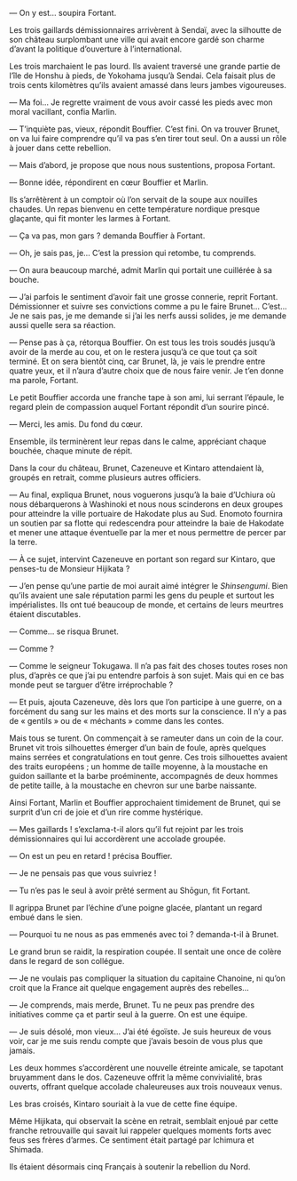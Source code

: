 — On y est… soupira Fortant.

Les trois gaillards démissionnaires arrivèrent à Sendaï, avec la silhoutte de
son château surplombant une ville qui avait encore gardé son charme d’avant la
politique d’ouverture à l’international.

Les trois marchaient le pas lourd. Ils avaient traversé une grande partie de
l’île de Honshu à pieds, de Yokohama jusqu’à Sendai. Cela faisait plus de
trois cents kilomètres qu’ils avaient amassé dans leurs jambes vigoureuses.

— Ma foi… Je regrette vraiment de vous avoir cassé les pieds avec mon moral
vacillant, confia Marlin.

— T’inquiète pas, vieux, répondit Bouffier. C’est fini. On va trouver Brunet,
on va lui faire comprendre qu’il va pas s’en tirer tout seul. On a aussi un
rôle à jouer dans cette rebellion.

— Mais d’abord, je propose que nous nous sustentions, proposa Fortant.

— Bonne idée, répondirent en cœur Bouffier et Marlin.

Ils s’arrêtèrent à un comptoir où l’on servait de la soupe aux nouilles
chaudes. Un repas bienvenu en cette température nordique presque glaçante, qui
fit monter les larmes à Fortant.

— Ça va pas, mon gars ? demanda Bouffier à Fortant.

— Oh, je sais pas, je… C’est la pression qui retombe, tu comprends.

— On aura beaucoup marché, admit Marlin qui portait une cuillérée à sa bouche.

— J’ai parfois le sentiment d’avoir fait une grosse connerie, reprit Fortant.
Démissionner et suivre ses convictions comme a pu le faire Brunet… C’est… Je ne
sais pas, je me demande si j’ai les nerfs aussi solides, je me demande aussi
quelle sera sa réaction.

— Pense pas à ça, rétorqua Bouffier. On est tous les trois soudés jusqu’à avoir
de la merde au cou, et on le restera jusqu’à ce que tout ça soit terminé. Et on
sera bientôt cinq, car Brunet, là, je vais le prendre entre quatre yeux, et il
n’aura d’autre choix que de nous faire venir. Je t’en donne ma parole, Fortant.

Le petit Bouffier accorda une franche tape à son ami, lui serrant l’épaule,
le regard plein de compassion auquel Fortant répondit d’un sourire pincé.

— Merci, les amis. Du fond du cœur.

Ensemble, ils terminèrent leur repas dans le calme, appréciant chaque bouchée,
chaque minute de répit.

Dans la cour du château, Brunet, Cazeneuve et Kintaro attendaient là, groupés
en retrait, comme plusieurs autres officiers.

— Au final, expliqua Brunet, nous voguerons jusqu’à la baie d’Uchiura où nous
débarquerons à Washinoki et nous nous scinderons en deux groupes pour atteindre
la ville portuaire de Hakodate plus au Sud. Enomoto fournira un soutien par
sa flotte qui redescendra pour atteindre la baie de Hakodate et mener une
attaque éventuelle par la mer et nous permettre de percer par la terre.

— À ce sujet, intervint Cazeneuve en portant son regard sur Kintaro, que
penses-tu de Monsieur Hijikata ?

— J’en pense qu’une partie de moi aurait aimé intégrer le *Shinsengumi*. Bien
qu’ils avaient une sale réputation parmi les gens du peuple et surtout les
impérialistes. Ils ont tué beaucoup de monde, et certains de leurs meurtres
étaient discutables.

— Comme… se risqua Brunet.

— Comme ?

— Comme le seigneur Tokugawa. Il n’a pas fait des choses toutes roses non plus,
d’après ce que j’ai pu entendre parfois à son sujet. Mais qui en ce bas monde
peut se targuer d’être irréprochable ?

— Et puis, ajouta Cazeneuve, dès lors que l’on participe à une guerre, on a
forcément du sang sur les mains et des morts sur la conscience. Il n’y a pas
de « gentils » ou de « méchants » comme dans les contes.

Mais tous se turent. On commençait à se rameuter dans un coin de la cour.
Brunet vit trois silhouettes émerger d’un bain de foule, après quelques mains
serrées et congratulations en tout genre. Ces trois silhouettes avaient des
traits européens ; un homme de taille moyenne, à la moustache en guidon
saillante et la barbe proéminente, accompagnés de deux hommes de petite taille,
à la moustache en chevron sur une barbe naissante.

Ainsi Fortant, Marlin et Bouffier approchaient timidement de Brunet, qui se
surprit d’un cri de joie et d’un rire comme hystérique.

— Mes gaillards ! s’exclama-t-il alors qu’il fut rejoint par les trois
démissionnaires qui lui accordèrent une accolade groupée.

— On est un peu en retard ! précisa Bouffier.

— Je ne pensais pas que vous suivriez !

— Tu n’es pas le seul à avoir prêté serment au Shōgun, fit Fortant.

Il agrippa Brunet par l’échine d’une poigne glacée, plantant un regard embué
dans le sien.

— Pourquoi tu ne nous as pas emmenés avec toi ? demanda-t-il à Brunet.

Le grand brun se raidit, la respiration coupée. Il sentait une once de colère
dans le regard de son collégue.

— Je ne voulais pas compliquer la situation du capitaine Chanoine, ni qu’on
croit que la France ait quelque engagement auprès des rebelles…

— Je comprends, mais merde, Brunet. Tu ne peux pas prendre des initiatives
comme ça et partir seul à la guerre. On est une équipe.

— Je suis désolé, mon vieux… J’ai été égoïste. Je suis heureux de vous voir,
car je me suis rendu compte que j’avais besoin de vous plus que jamais.

Les deux hommes s’accordèrent une nouvelle étreinte amicale, se tapotant
bruyamment dans le dos. Cazeneuve offrit la même convivialité, bras ouverts,
offrant quelque accolade chaleureuses aux trois nouveaux venus.

Les bras croisés, Kintaro souriait à la vue de cette fine équipe.

Même Hijikata, qui observait la scène en retrait, semblait enjoué par cette
franche retrouvaille qui savait lui rappeler quelques moments forts avec feus
ses frères d’armes. Ce sentiment était partagé par Ichimura et Shimada.

Ils étaient désormais cinq Français à soutenir la rebellion du Nord.
